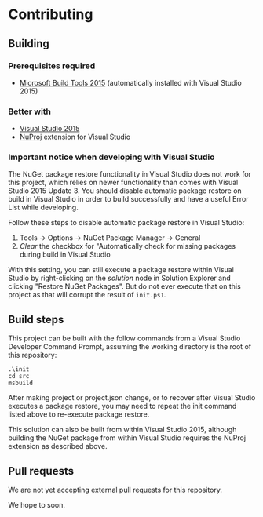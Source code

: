 Contributing
============

## Building

### Prerequisites required

* [Microsoft Build Tools 2015](https://www.microsoft.com/en-us/download/details.aspx?id=48159) (automatically installed with Visual Studio 2015)

### Better with

* [Visual Studio 2015](https://www.visualstudio.com/en-us)
* [NuProj](http://nuproj.net) extension for Visual Studio

### Important notice when developing with Visual Studio

The NuGet package restore functionality in Visual Studio does not work for this project, which relies
on newer functionality than comes with Visual Studio 2015 Update 3. You should disable automatic
package restore on build in Visual Studio in order to build successfully and have a useful Error List
while developing.

Follow these steps to disable automatic package restore in Visual Studio:

1. Tools -> Options -> NuGet Package Manager -> General
2. *Clear* the checkbox for "Automatically check for missing packages during build in Visual Studio

With this setting, you can still execute a package restore within Visual Studio by right-clicking
on the _solution_ node in Solution Explorer and clicking "Restore NuGet Packages". But do not ever
execute that on this project as that will corrupt the result of `init.ps1`.

## Build steps

This project can be built with the follow commands from a Visual Studio Developer Command Prompt,
assuming the working directory is the root of this repository:

```
.\init
cd src
msbuild
```

After making project or project.json change, or to recover after Visual Studio executes a package restore,
you may need to repeat the init command listed above to re-execute package restore.

This solution can also be built from within Visual Studio 2015, although building the NuGet package
from within Visual Studio requires the NuProj extension as described above.

## Pull requests

We are not yet accepting external pull requests for this repository.

We hope to soon.
